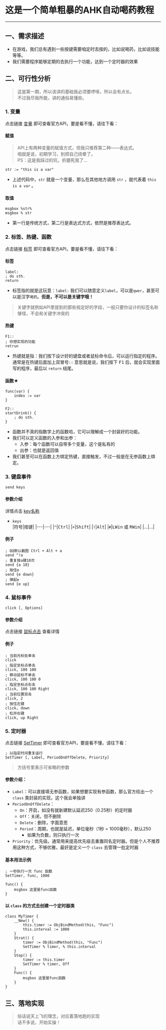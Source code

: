 # 这是一个简单粗暴的AHK自动喝药教程
***
## 一、需求描述
- 在游戏，我们总有遇到一些按键需要咱定时去按的，比如说喝药，比如说技能等等。
- 我们需要程序能够定期的去执行一个功能，达到一个定时器的效果
## 二、可行性分析
>这是第一期，所以该讲的基础我必须要啰嗦，所以会有点长。  
>不过我尽我所能，讲的通俗易懂些。
### 1. 变量
点击链接 [变量](https://orz707.gitee.io/zh-cn/docs/Variables.htm) 即可查看官方API，要是看不懂，请往下看：  
#### 赋值
>API上有两种变量的赋值方式，但我只推荐第二种——表达式。  
>咱就是说，初期学习，别把自己绕晕了。   
>PS：这是我踩过的坑，折磨死我了...
```ahk
str := "this is a var"
```
- 上述代码中，`str` 就是一个变量，那么在其他地方调用 `str` ，就代表着 `this is a var` 。
#### 取值
```ahk
msgbox %str%
msgbox % str
```
- 第一行是传统方式，第二行是表达式方式，依然是推荐表达式。

### 2. 标签、热键、函数
点击链接 [标签](https://orz707.gitee.io/zh-cn/docs/misc/Labels.htm#Functions) 即可查看官方API，要是看不懂，请往下看： 
#### 标签 
```ahk
label:
; do sth.
return
```
- 标签指的就是这玩意：`label:` 我们可以随意定义`label`，可以是`qwer`，甚至可以是汉字`喝药`。**但是，不可以是关键字哦！**
>关键字就例如API里提到的那些规定好的字段，一般只要你设计的标签名称够怪，不会和关键字冲突的
#### 热键
```ahk
F1::
; 你想实现的功能
retrun
```
- 热键就是指：我们按下设计好的键盘或者鼠标命令后，可以运行指定的程序。通常是在热键后面加上双冒号`::`
意思就是说，我们按下 <kbd>F1</kbd> 后，就会实现里面写的程序，最后以 `return` 结尾。
#### 函数★
```ahk
func(var) {
    index := var
}

F2::
startDrink() {
    ; do sth.
}
```
- 函数并不真的指数学上的函数哈，它可以理解成一个封装好的功能。
- 我们可以定义函数的入参和出参：
  - 入参：每个函数可以自带多个变量，这个是私有的
  - 出参：也就是返回值
- 我们甚至可以在函数上方绑定热键，直接触发，不过一般是在无参函数上绑定。

### 3. 键盘事件
```ahk
send keys
```
#### 参数介绍
详情点击 [key名称](https://orz707.gitee.io/zh-cn/docs/commands/Send.htm#keynames)
- `keys`  
  |符号|按键|
  |---|---|
  |`^`|<kbd>Ctrl</kbd>|
  |`+`|<kbd>Shift</kbd>|
  |`!`|<kbd>Alt</kbd>|
  |`#`|<kbd>LWin</kbd> 或 <kbd>RWin</kbd>|
  |...|...|
#### 例子
```ahk
; QQ默认截图 Ctrl + Alt + a
send ^!a
; 重复按a键10次
send {a 10}
; 按住e
send {e down}
; 弹起e
send {e up}
```

### 4. 鼠标事件
```ahk
click [, Options]
```
#### 参数介绍
点击链接 [鼠标点击](https://orz707.gitee.io/zh-cn/docs/commands/Click.htm) 查看详情
#### 例子
```ahk
; 当前光标处单击
click
; 指定坐标点单击
click, 100 100
; 移动鼠标不单击
click, 100 100 0
; 指定坐标点右击
click, 100 100 Right
; 当前位置双击
click, 2
; 按住左键
click, down
; 松开右键
click, up Right
```

### 5. 定时器
点击链接 [SetTimer](https://orz707.gitee.io/zh-cn/docs/commands/SetTimer.htm) 即可查看官方API，要是看不懂，请往下看：  
```ahk
; 以指定时间重复运行
SetTimer [, Label, PeriodOnOffDelete, Priority]
```
>方括号里表示可省略的参数
#### 参数介绍：
  - `Label`：可以直接填无参函数，如果想要实现有参函数，那么官方给出一个 `class` 类封装的实现，这个我会单独讲
  - `PeriodOnOffDelete`：
    - `On`：开启，如没有就新建默认延迟250（0.25秒）的定时器
    - `Off`：关闭，但不删除
    - `Delete`：删除，字面意思
    - `Period`：周期，也就是延迟，单位毫秒（1秒 = 1000毫秒），默认250
      - 如果为负数，则只执行一次
  - `Priority`：优先级。通常用来提高优先级去重置同名定时器。但是个人不推荐用这种方式，不够优雅，最好是定义一个 `class` 去管理一批定时器

#### 基本用法示例
```ahk
; 一秒执行一次 func 函数
SetTimer, func, 1000

func() {
    msgbox 这里是func函数
}
```

#### 以 `class` 的方式去创建一个定时器类
```ahk
class MyTimer {
    __New() {
        this.timer := ObjBindMethod(this, "Func")
        this.interval := 1000
    }
    Strat() {
        timer := ObjBindMethod(this, "Func")
        SetTimer % timer, % this.interval
    }
    Stop() {
        timer := this.timer
        SetTimer % timer, Off
    }
    Func() {
        msgbox 这里是func函数
    }
}
```
## 三、落地实现
>俗话说天上飞的理念，对应着落地跑的实现  
>话不多说，开始实操！